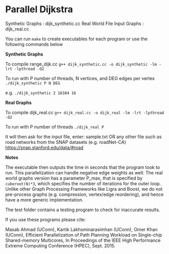Parallel Dijkstra
=================

Synthetic Graphs : dijk_synthetic.cc
Real World File Input Graphs : dijk_real.cc

You can run ```make``` to create executables for each program or use the following commands below

**Synthetic Graphs**

To compile range_dijk.cc
  ```g++ dijk_synthetic.cc -o dijk_synthetic -lm -lrt -lpthread -O2```
  
To run with P number of threads, N vertices, and DEG edges per vertex
  ```./dijk_synthetic P N DEG```

e.g. ```./dijk_synthetic 2 16384 16```

**Real Graphs**

To compile dijk_real.cc
  ```g++ dijk_real.cc -o dijk_real -lm -lrt -lpthread -O2```
  
To run with P number of threads
  ```./dijk_real P```
  
  It will then ask for the input file, enter:
  sample.txt
  OR any other file such as road networks from the SNAP datasets (e.g. roadNet-CA)
  https://snap.stanford.edu/data/#road

**Notes**

The executable then outputs the time in seconds that the program took to run.
This parallelization can handle negative edge weights as well.
The real world graphs version has a parameter P_max, that is specified by ```cuberoot(N)*3```, which specifies the number of iterations for the outer loop.
Unlike other Graph Processing Frameworks like Ligra and Boost, we do not pre-process graphs (e.g. compression, vertex/edge reordering), and hence have a more generic implementation.

The test folder contains a testing program to check for inaccurate results.

If you use these programs please cite:

Masab Ahmad (UConn), Kartik Lakhsminarasimhan (UConn), Omer Khan (UConn), Efficient Parallelization of Path Planning Workload on Single-chip Shared-memory Multicores, In Proceedings of the IEEE High Performance Extreme Computing Conference (HPEC), Sept. 2015.
